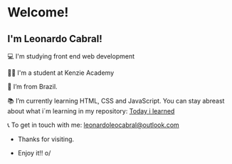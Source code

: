 # Welcome!

## I'm Leonardo Cabral!

:computer: I'm studying front end web development 

👨‍🎓 I'm a student at Kenzie Academy 

:house_with_garden: I’m from Brazil.

:books: I’m currently learning HTML, CSS and JavaScript. You can stay abreast about what i´m learning in my repository: [Today i learned](https://github.com/Leonardo-Cabral67/til-today-i-learned)

📞 To get in touch with me: leonardoleocabral@outlook.com

- Thanks for visiting.

- Enjoy it!! o/

